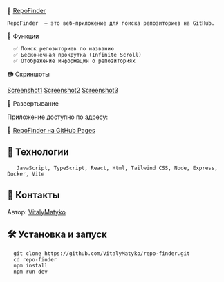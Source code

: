 

🚀 [RepoFinder](https://VitalyMatyko.github.io/repo-finder) 

    RepoFinder  — это веб-приложение для поиска репозиториев на GitHub.

 📌 Функции

      ✅ Поиск репозиториев по названию  
      ✅ Бесконечная прокрутка (Infinite Scroll)  
      ✅ Отображение информации о репозиториях

 📷 Скриншоты

 [Screenshot1](https://github.com/VitalyMatyko/repo-finder/blob/main/screenshots/Screenshot_2.png)
 [Screenshot2](https://github.com/VitalyMatyko/repo-finder/blob/main/screenshots/Screenshot_1.png)
 [Screenshot3](https://github.com/VitalyMatyko/repo-finder/blob/main/screenshots/Screenshot_3.png)

 🚀 Развертывание

Приложение доступно по адресу:  
       
🔗 [RepoFinder на GitHub Pages](https://VitalyMatyko.github.io/repo-finder/)

## 📌 Технологии

       JavaScript, TypeScript, React, Html, Tailwind CSS, Node, Express, Docker, Vite

## 🤝 Контакты

Автор: [VitalyMatyko](https://github.com/VitalyMatyko)

## 🛠️ Установка и запуск

      git clone https://github.com/VitalyMatyko/repo-finder.git
      cd repo-finder
      npm install
      npm run dev





